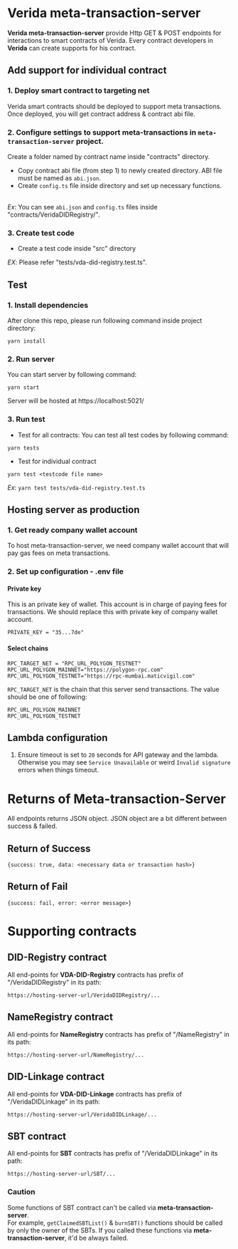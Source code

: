 # Verida meta-transaction-server

**Verida meta-transaction-server** provide Http GET & POST endpoints for interactions to smart contracts of Verida.
Every contract developers in **Verida** can create supports for his contract.

## Add support for individual contract

### 1. Deploy smart contract to targeting net

Verida smart contracts should be deployed to support meta transactions.
Once deployed, you will get contract address & contract abi file.

### 2. Configure settings to support meta-transactions in `meta-transaction-server` project.

Create a folder named by contract name inside "contracts" directory.

- Copy contract abi file (from step 1) to newly created directory. ABI file must be named as `abi.json`.
- Create `config.ts` file inside directory and set up necessary functions.<br/><br/>

*Ex*: You can see `abi.json` and `config.ts` files inside "contracts/VeridaDIDRegistry/".

### 3. Create test code

- Create a test code inside "src" directory

_EX_: Please refer "tests/vda-did-registry.test.ts".

## Test

### 1. Install dependencies

After clone this repo, please run following command inside project directory:

```
yarn install
```

### 2. Run server
You can start server by following command:

```
yarn start
```

Server will be hosted at https://localhost:5021/

### 3. Run test

- Test for all contracts: You can test all test codes by following command:

```
yarn tests
```

- Test for individual contract

```
yarn test <testcode file name>
```

_Ex_: `yarn test tests/vda-did-registry.test.ts`

## Hosting server as production

### 1. Get ready company wallet account

To host meta-transaction-server, we need company wallet account that will pay gas fees on meta transactions.

### 2. Set up configuration - .env file

#### Private key
This is an private key of wallet. This account is in charge of paying fees for transactions.
We should replace this with private key of company wallet account.
```
PRIVATE_KEY = "35...7de"
```

#### Select chains
```
RPC_TARGET_NET = "RPC_URL_POLYGON_TESTNET"
RPC_URL_POLYGON_MAINNET="https://polygon-rpc.com"
RPC_URL_POLYGON_TESTNET="https://rpc-mumbai.maticvigil.com"
```
`RPC_TARGET_NET` is the chain that this server send transactions. The value should be one of following:
```
RPC_URL_POLYGON_MAINNET
RPC_URL_POLYGON_TESTNET
```

## Lambda configuration

1. Ensure timeout is set to `20` seconds for API gateway and the lambda. Otherwise you may see `Service Unavailable` or weird `Invalid signature` errors when things timeout.

# Returns of Meta-transaction-Server

All endpoints returns JSON object. JSON object are a bit different between success & failed.

## Return of Success

```
{success: true, data: <necessary data or transaction hash>}
```

## Return of Fail

```
{success: fail, error: <error message>}
```

# Supporting contracts
## DID-Registry contract

All end-points for **VDA-DID-Registry** contracts has prefix of "/VeridaDIDRegistry" in its path: 
```
https://hosting-server-url/VeridaDIDRegistry/...
```

## NameRegistry contract
All end-points for **NameRegistry** contracts has prefix of "/NameRegistry" in its path: 
```
https://hosting-server-url/NameRegistry/...
```

## DID-Linkage contract
All end-points for **VDA-DID-Linkage** contracts has prefix of "/VeridaDIDLinkage" in its path: 
```
https://hosting-server-url/VeridaDIDLinkage/...
```

## SBT contract
All end-points for **SBT** contracts has prefix of "/VeridaDIDLinkage" in its path: 
```
https://hosting-server-url/SBT/...
```

### Caution
Some functions of SBT contract can't be called via **meta-transaction-server**. <br>For example, `getClaimedSBTList()` & `burnSBT()` functions should be called by only the owner of the SBTs. If you called these functions via **meta-transaction-server**, it'd be always failed.

